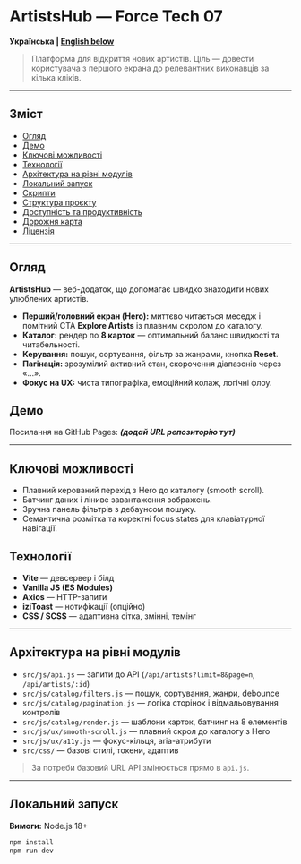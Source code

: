 # ArtistsHub — Force Tech 07

**Українська | [English below](#english-version)**

> Платформа для відкриття нових артистів. Ціль — довести користувача з першого
> екрана до релевантних виконавців за кілька кліків.

---

## Зміст

- [Огляд](#огляд)
- [Демо](#демо)
- [Ключові можливості](#ключові-можливості)
- [Технології](#технології)
- [Архітектура на рівні модулів](#архітектура-на-рівні-модулів)
- [Локальний запуск](#локальний-запуск)
- [Скрипти](#скрипти)
- [Структура проєкту](#структура-проєкту)
- [Доступність та продуктивність](#доступність-та-продуктивність)
- [Дорожня карта](#дорожня-карта)
- [Ліцензія](#ліцензія)

---

## Огляд

**ArtistsHub** — веб-додаток, що допомагає швидко знаходити нових улюблених
артистів.

- **Перший/головний екран (Hero):** миттєво читається меседж і помітний CTA
  **Explore Artists** із плавним скролом до каталогу.
- **Каталог:** рендер по **8 карток** — оптимальний баланс швидкості та
  читабельності.
- **Керування:** пошук, сортування, фільтр за жанрами, кнопка **Reset**.
- **Пагінація:** зрозумілий активний стан, скорочення діапазонів через «…».
- **Фокус на UX:** чиста типографіка, емоційний колаж, логічні флоу.

## Демо

Посилання на GitHub Pages: **_(додай URL репозиторію тут)_**

---

## Ключові можливості

- Плавний керований перехід з Hero до каталогу (smooth scroll).
- Батчинг даних і ліниве завантаження зображень.
- Зручна панель фільтрів з дебаунсом пошуку.
- Семантична розмітка та коректні focus states для клавіатурної навігації.

## Технології

- **Vite** — девсервер і білд
- **Vanilla JS (ES Modules)**
- **Axios** — HTTP-запити
- **iziToast** — нотифікації (опційно)
- **CSS / SCSS** — адаптивна сітка, змінні, темінг

---

## Архітектура на рівні модулів

- `src/js/api.js` — запити до API (`/api/artists?limit=8&page=n`,
  `/api/artists/:id`)
- `src/js/catalog/filters.js` — пошук, сортування, жанри, debounce
- `src/js/catalog/pagination.js` — логіка сторінок і відмальовування контролів
- `src/js/catalog/render.js` — шаблони карток, батчинг на 8 елементів
- `src/js/ux/smooth-scroll.js` — плавний скрол до каталогу з Hero
- `src/js/ux/a11y.js` — фокус-кільця, aria-атрибути
- `src/css/` — базові стилі, токени, адаптив

> За потреби базовий URL API змінюється прямо в `api.js`.

---

## Локальний запуск

**Вимоги:** Node.js 18+

```bash
npm install
npm run dev
```
